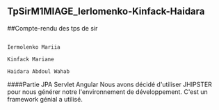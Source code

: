 ## TpSirM1MIAGE_Ierlomenko-Kinfack-Haidara

##Compte-rendu des tps de sir

                                                                                              Iermolenko Mariia
                                                                                              Kinfack Mariane
                                                                                              Haidara Abdoul Wahab
  
  ####Partie JPA Servlet Angular
  Nous avons décidé d'utiliser JHIPSTER pour nous générer notre l'environnement de développement. C'est un framework génial a utilisé.
